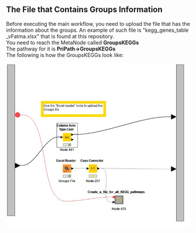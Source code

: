  ## The File that Contains Groups Information ##
Before executing the main workflow, you need to upload the file that has the information about the groups. An example of such file is "kegg_genes_table _vFatma.xlsx" that is found at this repository. <br>
You need to reach the MetaNode called **GroupsKEGGs** <br>
The pathway for it is **PriPath->GroupsKEGGs** <br>
The following is how the GroupsKEGGs look like:

![alt text](https://github.com/malikyousef/PriPath/blob/main/images/upload_groups_file.JPG?raw=true)
